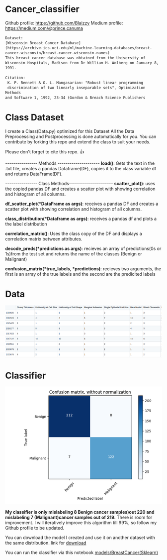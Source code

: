 # Cancer_classifier

Github profile:  https://github.com/Blaizzy
Medium profile:  https://medium.com/@prince.canuma

    Dataset:
    [Wisconsin Breast Cancer Database](https://archive.ics.uci.edu/ml/machine-learning-databases/breast-cancer-wisconsin/breast-cancer-wisconsin.names)
    This breast cancer database was obtained from the University of Wisconsin Hospitals, Madison from Dr William H. Wolberg on January 8, 1991.
    
    Citation:
     K. P. Bennett & O. L. Mangasarian: "Robust linear programming
     discrimination of two linearly inseparable sets", Optimization Methods
    and Software 1, 1992, 23-34 (Gordon & Breach Science Publishers
    
# Class Dataset
I create a Class(Data.py) optimized for this Dataset
All the Data Preprocessing and Postprocessing is done automatically for you. 
You can contribute by forking this repo and extend the class to suit your needs.
    
Please don't forget to cite this repo. :+1:

---------------- Methods ---------------------
**load()**: Gets the text in the .txt file, creates a pandas Dataframe(DF),
copies it to the class variable df and returns DataFrame(DF).

---------------- Class Methods----------------------
**scatter_plot()**: uses the copied pandas DF and creates a scatter plot with showing correlation and histogram
of all columns.

**df_scatter_plot(*DataFrame as args)**: receives a pandas DF and creates a scatter plot with showing correlation and histogram of all columns.

**class_distribution(*Dataframe as args)**: receives a pandas df and plots a the label distribution

**correlation_matrix()**: Uses the class copy of the DF and displays a correlation matrix between attributes.

**decode_preds(*predictions as args)**: recieves an array of predictions(0s or 1s)from the test set and returns the name of the
classes (Benign or Malignant)

**confusion_matrix(*true_labels, *predictions)**: recieves two arguments, the first is an array of the true labels
and the second are the predicited labels
    
    
# Data
![sample data](https://github.com/Blaizzy/Cancer_classifier/blob/Blaizzy-beta/img/Screenshot%20from%202019-02-03%2018-19-32.png)

# Classifier 

![pred](https://github.com/Blaizzy/Cancer_classifier/blob/Blaizzy-beta/img/precision_50%25.png)

**My classifier is only mislabeling 8 Benign cancer samples)out 220 and mislabeling 7 (Malignant)cancer samples out of 219.**
There is room for improvement. 
I will iteratively improve this algorithm till 99%, so follow my Github profile to be updated.

You can download the model I created and use it on another dataset with the same distribution. link for [download](https://github.com/Blaizzy/Cancer_classifier/blob/Blaizzy-beta/models/saved_models/WiscosinBreastCancerClf.joblib)

You can run the classifier via this notebook [models/BreastCancer(Sklearn)](https://github.com/Blaizzy/Cancer_classifier/blob/Blaizzy-beta/models/BreastCancer(Sklearn).ipynb)

